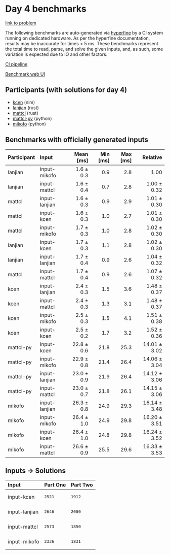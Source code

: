 # Day 4 benchmarks

[link to problem](https://adventofcode.com/2024/day/4)

The following benchmarks are auto-generated via
[hyperfine](https://github.com/sharkdp/hyperfine) by a CI system running on
dedicated hardware. As per the hyperfine documentation, results may be
inaccurate for times < 5 ms. These benchmarks represent the total time to read,
parse, and solve the given inputs, and, as such, some variation is expected due
to IO and other factors.

[CI pipeline](http://ci.papercode.net:8080/teams/main/pipelines/aoc2024)

[Benchmark web UI](https://aoc.ancalagon.black)


## Participants (with solutions for day 4)

- [kcen](https://github.com/kcen/aoc2024) (nim)
- [lanjian](https://github.com/lanjian/aoc-2024) (rust)
- [mattcl](https://github.com/mattcl/aoc2024) (rust)
- [mattcl-py](https://github.com/mattcl/aoc2024-py) (python)
- [mikofo](https://github.com/mikofo/aoc2024) (python)


## Benchmarks with officially generated inputs

| Participant | Input | Mean [ms] | Min [ms] | Max [ms] | Relative |
|:---|:---|---:|---:|---:|---:|
| lanjian | input-mikofo | 1.6 ± 0.3 | 0.9 | 2.8 | 1.00 |
| lanjian | input-mattcl | 1.6 ± 0.4 | 0.7 | 2.8 | 1.00 ± 0.32 |
| mattcl | input-lanjian | 1.6 ± 0.3 | 0.9 | 2.9 | 1.01 ± 0.30 |
| mattcl | input-kcen | 1.6 ± 0.3 | 1.0 | 2.7 | 1.01 ± 0.30 |
| mattcl | input-mikofo | 1.7 ± 0.3 | 1.0 | 2.8 | 1.02 ± 0.30 |
| lanjian | input-kcen | 1.7 ± 0.3 | 1.1 | 2.8 | 1.02 ± 0.30 |
| lanjian | input-lanjian | 1.7 ± 0.4 | 0.9 | 2.6 | 1.04 ± 0.32 |
| mattcl | input-mattcl | 1.7 ± 0.4 | 0.9 | 2.6 | 1.07 ± 0.32 |
| kcen | input-lanjian | 2.4 ± 0.3 | 1.5 | 3.6 | 1.48 ± 0.37 |
| kcen | input-mattcl | 2.4 ± 0.3 | 1.3 | 3.1 | 1.48 ± 0.37 |
| kcen | input-mikofo | 2.5 ± 0.3 | 1.5 | 4.1 | 1.51 ± 0.38 |
| kcen | input-kcen | 2.5 ± 0.2 | 1.7 | 3.2 | 1.52 ± 0.36 |
| mattcl-py | input-kcen | 22.8 ± 0.6 | 21.8 | 25.3 | 14.01 ± 3.02 |
| mattcl-py | input-mikofo | 22.9 ± 0.8 | 21.4 | 26.4 | 14.06 ± 3.04 |
| mattcl-py | input-lanjian | 23.0 ± 0.9 | 21.9 | 26.4 | 14.12 ± 3.06 |
| mattcl-py | input-mattcl | 23.0 ± 0.7 | 21.8 | 26.1 | 14.15 ± 3.06 |
| mikofo | input-lanjian | 26.3 ± 0.8 | 24.9 | 29.3 | 16.14 ± 3.48 |
| mikofo | input-mikofo | 26.4 ± 1.0 | 24.9 | 29.8 | 16.20 ± 3.51 |
| mikofo | input-kcen | 26.4 ± 1.0 | 24.8 | 29.8 | 16.24 ± 3.52 |
| mikofo | input-mattcl | 26.6 ± 0.9 | 25.5 | 29.6 | 16.33 ± 3.53 |


## Inputs -> Solutions

| Input | Part One | Part Two |
|:---|:---|:---|
|input-kcen|<pre>2521</pre>|<pre>1912</pre>|
|input-lanjian|<pre>2646</pre>|<pre>2000</pre>|
|input-mattcl|<pre>2573</pre>|<pre>1850</pre>|
|input-mikofo|<pre>2336</pre>|<pre>1831</pre>|